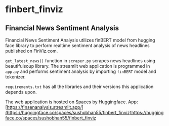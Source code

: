 # finbert_finviz

## Financial News Sentiment Analysis 

Financial News Sentiment Analysis utilizes finBERT model from hugging face library to perform realtime sentiment analysis of news headlines published on FinViz.com.

`get_latest_news()` function in `scraper.py` scrapes news headlines using beautifulsoup library. The streamlit web application is programmed in `app.py` and performs sentiment analysis by importing `finBERT` model and tokenizer.

`requirements.txt` has all the libraries and their versions this application depends upon.

The web application is hosted on Spaces by Huggingface.
App: [https://finsenanalysis.streamlit.app/](https://huggingface.co/spaces/sushobhan55/finbert_finviz)https://huggingface.co/spaces/sushobhan55/finbert_finviz
